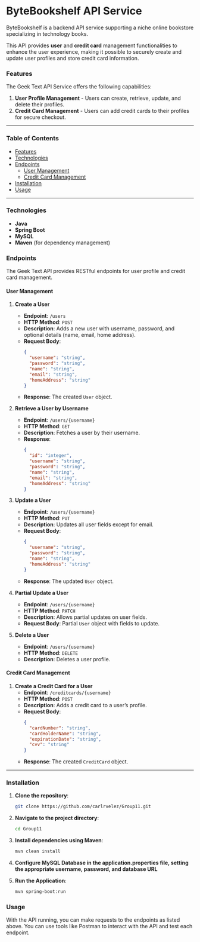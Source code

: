 # ByteBookshelf API Service

ByteBookshelf is a backend API service supporting a niche online bookstore specializing in technology books. 

This API provides **user** and **credit card** management functionalities to enhance the user experience, making it possible to securely create and update user profiles and store credit card information.

### Features

The Geek Text API Service offers the following capabilities:
1. **User Profile Management** - Users can create, retrieve, update, and delete their profiles.
2. **Credit Card Management** - Users can add credit cards to their profiles for secure checkout.

---

### Table of Contents

- [Features](#features)
- [Technologies](#technologies)
- [Endpoints](#endpoints)
    - [User Management](#user-management)
    - [Credit Card Management](#credit-card-management)
- [Installation](#installation)
- [Usage](#usage)

---

### Technologies

- **Java**
- **Spring Boot**
- **MySQL**
- **Maven** (for dependency management)

### Endpoints

The Geek Text API provides RESTful endpoints for user profile and credit card management.

#### User Management

1. **Create a User**
    - **Endpoint**: `/users`
    - **HTTP Method**: `POST`
    - **Description**: Adds a new user with username, password, and optional details (name, email, home address).
    - **Request Body**:
      ```json
      {
        "username": "string",
        "password": "string",
        "name": "string",
        "email": "string",
        "homeAddress": "string"
      }
      ```
    - **Response**: The created `User` object.

2. **Retrieve a User by Username**
    - **Endpoint**: `/users/{username}`
    - **HTTP Method**: `GET`
    - **Description**: Fetches a user by their username.
    - **Response**:
      ```json
      {
        "id": "integer",
        "username": "string",
        "password": "string",
        "name": "string",
        "email": "string",
        "homeAddress": "string"
      }
      ```

3. **Update a User**
    - **Endpoint**: `/users/{username}`
    - **HTTP Method**: `PUT`
    - **Description**: Updates all user fields except for email.
    - **Request Body**:
      ```json
      {
        "username": "string",
        "password": "string",
        "name": "string",
        "homeAddress": "string"
      }
      ```
    - **Response**: The updated `User` object.

4. **Partial Update a User**
    - **Endpoint**: `/users/{username}`
    - **HTTP Method**: `PATCH`
    - **Description**: Allows partial updates on user fields.
    - **Request Body**: Partial `User` object with fields to update.

5. **Delete a User**
    - **Endpoint**: `/users/{username}`
    - **HTTP Method**: `DELETE`
    - **Description**: Deletes a user profile.

#### Credit Card Management

1. **Create a Credit Card for a User**
    - **Endpoint**: `/creditcards/{username}`
    - **HTTP Method**: `POST`
    - **Description**: Adds a credit card to a user’s profile.
    - **Request Body**:
      ```json
      {
        "cardNumber": "string",
        "cardHolderName": "string",
        "expirationDate": "string",
        "cvv": "string"
      }
      ```
    - **Response**: The created `CreditCard` object.

---

### Installation

1. **Clone the repository**:
   ```bash
   git clone https://github.com/carlrvelez/Group11.git
2. **Navigate to the project directory**:
    ```bash
   cd Group11
3. **Install dependencies using Maven**:
    ```bash
   mvn clean install
4. **Configure MySQL Database in the application.properties file, setting the appropriate username, password, and database URL**


5. **Run the Application**:
    ```bash
   mvn spring-boot:run

### Usage
With the API running, you can make requests to the endpoints as listed above. You can use tools like Postman to interact with the API and test each endpoint.
